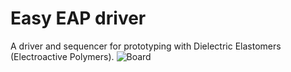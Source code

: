 # Easy EAP driver
A driver and sequencer for prototyping with Dielectric Elastomers (Electroactive Polymers).
![Board](https://raw.githubusercontent.com/IAD-ZHDK/Easy-EAP-Driver/tree/master/PCB/image.jpg)  
